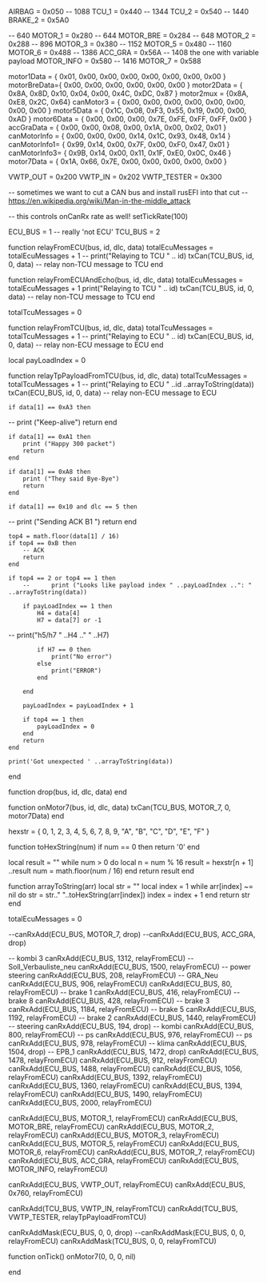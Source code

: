 AIRBAG = 0x050
-- 1088
TCU_1 = 0x440
-- 1344
TCU_2 = 0x540
-- 1440
BRAKE_2 = 0x5A0


-- 640
MOTOR_1 = 0x280
-- 644
MOTOR_BRE = 0x284
-- 648
MOTOR_2 = 0x288
-- 896
MOTOR_3 = 0x380
-- 1152
MOTOR_5 = 0x480
-- 1160
MOTOR_6 = 0x488
-- 1386
ACC_GRA = 0x56A
-- 1408 the one with variable payload
MOTOR_INFO = 0x580
-- 1416
MOTOR_7 = 0x588

motor1Data = { 0x01, 0x00, 0x00, 0x00, 0x00, 0x00, 0x00, 0x00 }
motorBreData={ 0x00, 0x00, 0x00, 0x00, 0x00, 0x00 }
motor2Data = { 0x8A, 0x8D, 0x10, 0x04, 0x00, 0x4C, 0xDC, 0x87 }
motor2mux = {0x8A, 0xE8, 0x2C, 0x64}
canMotor3 = { 0x00, 0x00, 0x00, 0x00, 0x00, 0x00, 0x00, 0x00 }
motor5Data = { 0x1C, 0x08, 0xF3, 0x55, 0x19, 0x00, 0x00, 0xAD }
motor6Data = { 0x00, 0x00, 0x00, 0x7E, 0xFE, 0xFF, 0xFF, 0x00 }
accGraData = { 0x00, 0x00, 0x08, 0x00, 0x1A, 0x00, 0x02, 0x01 }
canMotorInfo = { 0x00, 0x00, 0x00, 0x14, 0x1C, 0x93, 0x48, 0x14 }
canMotorInfo1= { 0x99, 0x14, 0x00, 0x7F, 0x00, 0xF0, 0x47, 0x01 }
canMotorInfo3= { 0x9B, 0x14, 0x00, 0x11, 0x1F, 0xE0, 0x0C, 0x46 }
motor7Data = { 0x1A, 0x66, 0x7E, 0x00, 0x00, 0x00, 0x00, 0x00 }

VWTP_OUT = 0x200
VWTP_IN = 0x202
VWTP_TESTER = 0x300

-- sometimes we want to cut a CAN bus and install rusEFI into that cut
-- https://en.wikipedia.org/wiki/Man-in-the-middle_attack

-- this controls onCanRx rate as well!
setTickRate(100)

ECU_BUS = 1
-- really 'not ECU'
TCU_BUS = 2

function relayFromECU(bus, id, dlc, data)
totalEcuMessages = totalEcuMessages + 1
--	print("Relaying to TCU " .. id)
txCan(TCU_BUS, id, 0, data) -- relay non-TCU message to TCU
end

function relayFromECUAndEcho(bus, id, dlc, data)
	totalEcuMessages = totalEcuMessages + 1
	print("Relaying to TCU " .. id)
	txCan(TCU_BUS, id, 0, data) -- relay non-TCU message to TCU
end

totalTcuMessages = 0

function relayFromTCU(bus, id, dlc, data)
	totalTcuMessages = totalTcuMessages + 1
--	print("Relaying to ECU " .. id)
	txCan(ECU_BUS, id, 0, data) -- relay non-ECU message to ECU
end

local payLoadIndex = 0

function relayTpPayloadFromTCU(bus, id, dlc, data)
    totalTcuMessages = totalTcuMessages + 1
-- 	print("Relaying to ECU " ..id ..arrayToString(data))
    txCan(ECU_BUS, id, 0, data) -- relay non-ECU message to ECU


    if data[1] == 0xA3 then
-- 		print ("Keep-alive")
        return
    end

	if data[1] == 0xA1 then
		print ("Happy 300 packet")
		return
	end

	if data[1] == 0xA8 then
		print ("They said Bye-Bye")
		return
	end

	if data[1] == 0x10 and dlc == 5 then
--		print ("Sending ACK B1 ")
		return
	end

	top4 = math.floor(data[1] / 16)
	if top4 == 0xB then
        -- ACK
		return
	end

	if top4 == 2 or top4 == 1 then
		-- 		print ("Looks like payload index " ..payLoadIndex ..": " ..arrayToString(data))

		if payLoadIndex == 1 then
			H4 = data[4]
			H7 = data[7] or -1

--			print("h5/h7 " ..H4 .." " ..H7)

			if H7 == 0 then
				print("No error")
			else
				print("ERROR")
			end

		end

		payLoadIndex = payLoadIndex + 1

		if top4 == 1 then
			payLoadIndex = 0
		end
        return
	end

    print('Got unexpected ' ..arrayToString(data))
end

function drop(bus, id, dlc, data)
end

function onMotor7(bus, id, dlc, data)
txCan(TCU_BUS, MOTOR_7, 0, motor7Data)
end

hexstr = { 0, 1, 2, 3, 4, 5, 6, 7, 8, 9, "A", "B", "C", "D", "E", "F" }

function toHexString(num)
 if num == 0 then
  return '0'
 end

 local result = ""
 while num > 0 do
  local n = num % 16
  result = hexstr[n + 1] ..result
  num = math.floor(num / 16)
 end
 return result
end

function arrayToString(arr)
 local str = ""
 local index = 1
 while arr[index] ~= nil do
  str = str.." "..toHexString(arr[index])
  index = index + 1
 end
 return str
end

totalEcuMessages = 0

--canRxAdd(ECU_BUS, MOTOR_7, drop)
--canRxAdd(ECU_BUS, ACC_GRA, drop)

-- kombi 3
canRxAdd(ECU_BUS, 1312, relayFromECU)
-- Soll_Verbauliste_neu
canRxAdd(ECU_BUS, 1500, relayFromECU)
-- power steering
canRxAdd(ECU_BUS, 208, relayFromECU)
-- GRA_Neu
canRxAdd(ECU_BUS, 906, relayFromECU)
canRxAdd(ECU_BUS, 80, relayFromECU)
-- brake 1
canRxAdd(ECU_BUS, 416, relayFromECU)
-- brake 8
canRxAdd(ECU_BUS, 428, relayFromECU)
-- brake 3
canRxAdd(ECU_BUS, 1184, relayFromECU)
-- brake 5
canRxAdd(ECU_BUS, 1192, relayFromECU)
-- brake 2
canRxAdd(ECU_BUS, 1440, relayFromECU)
-- steering
canRxAdd(ECU_BUS, 194, drop)
-- kombi
canRxAdd(ECU_BUS, 800, relayFromECU)
-- ps
canRxAdd(ECU_BUS, 976, relayFromECU)
-- ps
canRxAdd(ECU_BUS, 978, relayFromECU)
-- klima
canRxAdd(ECU_BUS, 1504, drop)
-- EPB_1
canRxAdd(ECU_BUS, 1472, drop)
canRxAdd(ECU_BUS, 1478, relayFromECU)
canRxAdd(ECU_BUS, 912, relayFromECU)
canRxAdd(ECU_BUS, 1488, relayFromECU)
canRxAdd(ECU_BUS, 1056, relayFromECU)
canRxAdd(ECU_BUS, 1392, relayFromECU)
canRxAdd(ECU_BUS, 1360, relayFromECU)
canRxAdd(ECU_BUS, 1394, relayFromECU)
canRxAdd(ECU_BUS, 1490, relayFromECU)
canRxAdd(ECU_BUS, 2000, relayFromECU)

canRxAdd(ECU_BUS, MOTOR_1, relayFromECU)
canRxAdd(ECU_BUS, MOTOR_BRE, relayFromECU)
canRxAdd(ECU_BUS, MOTOR_2, relayFromECU)
canRxAdd(ECU_BUS, MOTOR_3, relayFromECU)
canRxAdd(ECU_BUS, MOTOR_5, relayFromECU)
canRxAdd(ECU_BUS, MOTOR_6, relayFromECU)
canRxAdd(ECU_BUS, MOTOR_7, relayFromECU)
canRxAdd(ECU_BUS, ACC_GRA, relayFromECU)
canRxAdd(ECU_BUS, MOTOR_INFO, relayFromECU)

canRxAdd(ECU_BUS, VWTP_OUT, relayFromECU)
canRxAdd(ECU_BUS, 0x760, relayFromECU)

canRxAdd(TCU_BUS, VWTP_IN, relayFromTCU)
canRxAdd(TCU_BUS, VWTP_TESTER, relayTpPayloadFromTCU)

canRxAddMask(ECU_BUS, 0, 0, drop)
--canRxAddMask(ECU_BUS, 0, 0, relayFromECU)
canRxAddMask(TCU_BUS, 0, 0, relayFromTCU)

function onTick()
onMotor7(0, 0, 0, nil)

end
